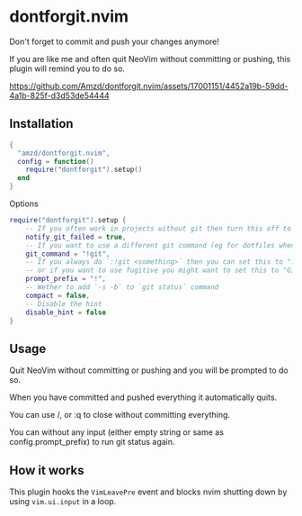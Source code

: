 # dontforgit.nvim

Don't forget to commit and push your changes anymore!

If you are like me and often quit NeoVim without committing or pushing, this plugin will remind you to do so.


https://github.com/Amzd/dontforgit.nvim/assets/17001151/4452a19b-59dd-4a1b-825f-d3d53de54444


## Installation


```lua
{
  "amzd/dontforgit.nvim",
  config = function()
    require("dontforgit").setup()
  end
}
```
Options

```lua
require("dontforgit").setup {
    -- If you often work in projects without git then turn this off to stop this plugin pestering you
    notify_git_failed = true,
    -- If you want to use a different git command (eg for dotfiles when in home directory) you can do so here
    git_command = "!git",
    -- If you always do `:!git <something>` then you can set this to "!git " to save typing
    -- or if you want to use fugitive you might want to set this to "Git " or ""
    prompt_prefix = "!",
    -- Wether to add `-s -b` to `git status` command
    compact = false,
    -- Disable the hint
    disable_hint = false
}
```

## Usage

Quit NeoVim without committing or pushing and you will be prompted to do so.

When you have committed and pushed everything it automatically quits.

You can use <Esc>/<C-c>, or :q to close without committing everything.

You can <Enter> without any input (either empty string or same as config.prompt_prefix) to run git status again.

## How it works

This plugin hooks the `VimLeavePre` event and blocks nvim shutting down by using `vim.ui.input` in a loop.
